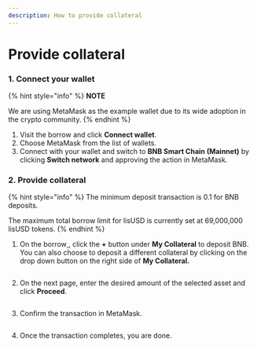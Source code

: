 ```yaml
---
description: How to provide collateral
---
```


# Provide collateral

### 1. Connect your wallet[​](https://helio.money/docs/get-started/provide-bnb#1-connect-your-wallet) <a href="#id-1-connect-your-wallet" id="id-1-connect-your-wallet"></a>

{% hint style="info" %}
**NOTE**

We are using MetaMask as the example wallet due to its wide adoption in the crypto community.
{% endhint %}

1. Visit the borrow and click **Connect wallet**.
2. Choose MetaMask from the list of wallets.
3. Connect with your wallet and switch to **BNB Smart Chain (Mainnet)** by clicking **Switch network** and approving the action in MetaMask.

### 2. Provide collateral[​](https://helio.money/docs/get-started/provide-bnb#2-provide-bnb-collateral) <a href="#id-2-provide-bnb-collateral" id="id-2-provide-bnb-collateral"></a>

{% hint style="info" %}
The minimum deposit transaction is 0.1 for BNB deposits.

The maximum total borrow limit for lisUSD is currently set at 69,000,000 lisUSD tokens.
{% endhint %}

1. On the borrow[ ](https://helio.money/app/loans/), click the **+** button under **My Collateral** to deposit BNB. You can also choose to deposit a different collateral by clicking on the drop down button on the right side of **My Collateral.**&#x20;

<figure><img src="https://docs.bsc.lista.org/~gitbook/image?url=https%3A%2F%2F1284749027-files.gitbook.io%2F%7E%2Ffiles%2Fv0%2Fb%2Fgitbook-x-prod.appspot.com%2Fo%2Fspaces%252FeuAQJMk753IWaCTi0zzi%252Fuploads%252FCWCGLkGqr2dwa2hnRiRc%252Fimage.png%3Falt%3Dmedia%26token%3Dc1aa3faf-8991-41db-b5ca-3cc4d4ff84e8&#x26;width=768&#x26;dpr=4&#x26;quality=100&#x26;sign=d1f74a4b&#x26;sv=1" alt=""><figcaption></figcaption></figure>

2. On the next page, enter the desired amount of the selected asset and click **Proceed**.

<figure><img src="https://docs.bsc.lista.org/~gitbook/image?url=https%3A%2F%2F1284749027-files.gitbook.io%2F%7E%2Ffiles%2Fv0%2Fb%2Fgitbook-x-prod.appspot.com%2Fo%2Fspaces%252FeuAQJMk753IWaCTi0zzi%252Fuploads%252FOfflsnW2krfzLSraZzD6%252Fimage.png%3Falt%3Dmedia%26token%3D3b741c00-ccb5-4967-9f81-dc54a5d42f8c&#x26;width=768&#x26;dpr=4&#x26;quality=100&#x26;sign=859c9e1f&#x26;sv=1" alt=""><figcaption></figcaption></figure>

3. Confirm the transaction in MetaMask.

<figure><img src="https://docs.bsc.lista.org/~gitbook/image?url=https%3A%2F%2F1284749027-files.gitbook.io%2F%7E%2Ffiles%2Fv0%2Fb%2Fgitbook-x-prod.appspot.com%2Fo%2Fspaces%252FeuAQJMk753IWaCTi0zzi%252Fuploads%252FnFK5RKwNZLwBZPyflzVH%252FMetaMask1.png%3Falt%3Dmedia%26token%3Dbc35c421-3e4d-43eb-82c8-3d7a7f7a55b8&#x26;width=768&#x26;dpr=4&#x26;quality=100&#x26;sign=e974844c&#x26;sv=1" alt=""><figcaption></figcaption></figure>

4. Once the transaction completes, you are done.
